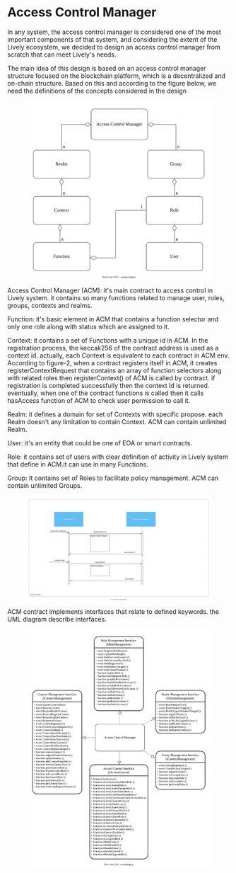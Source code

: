 # Access Control Manager

In any system, the access control manager is considered one of the most important components of that system, and considering the extent of the Lively ecosystem, we decided to design an access control manager from scratch that can meet Lively's needs.

The main idea of this design is based on an access control manager structure focused on the blockchain platform, which is a decentralized and on-chain structure. Based on this and according to the figure below, we need the definitions of the concepts considered in the design

&#x20;

<figure><img src="../.gitbook/assets/lively-token-Page-3.drawio.svg" alt=""><figcaption></figcaption></figure>

Access Control Manager (ACM): it's main contract to access control in Lively system. it contains so many functions related to manage user, roles, groups, contexts and realms.&#x20;

Function: it's basic element in ACM that contains a function selector and only one role along with status which are assigned to it.&#x20;

Context: it contains a set of Functions with a unique id in ACM. In the registration process, the keccak256 of the contract address is used as a context id. actually, each Context is equivalent to each contract in ACM env. According to figure-2, when a contract registers itself in ACM, it creates registerContextRequest that contains an array of function selectors along with related roles then registerContext() of ACM is called by contract. if registration is completed successfully then the context Id is returned. eventually, when one of the contract functions is called then it calls hasAccess function of ACM to check user permission to call it.&#x20;

Realm: it defines a domain for set of Contexts with specific propose. each Realm doesn't any limitation to contain Context. ACM can contain unlimited Realm.

User: it's an entity that could be one of EOA or smart contracts.

Role: it contains set of users with clear definition of activity in Lively system that define in ACM.it can use in many Functions. &#x20;

Group: It contains set of Roles to facilitate policy management. ACM can contain unlimited Groups.

<figure><img src="../.gitbook/assets/lively-token-Page-10.drawio.svg" alt=""><figcaption></figcaption></figure>

ACM contract implements interfaces that relate to defined keywords. the UML diagram describe interfaces.

<figure><img src="../.gitbook/assets/lively-token-Page-2.drawio.svg" alt=""><figcaption></figcaption></figure>
